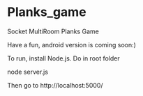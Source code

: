 # Planks_game
Socket MultiRoom Planks Game

Have a fun, android version is coming soon:)

To run, install Node.js.
Do in root folder

node server.js

Then go to http://localhost:5000/
